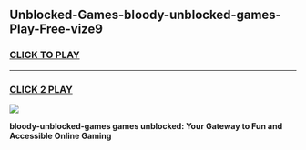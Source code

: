 
## Unblocked-Games-bloody-unblocked-games-Play-Free-vize9
<h3>
<a href="https://premium76.site?title=bloody-unblocked-games&ref=10A">CLICK TO PLAY</a></h3>
<hr>

<h3>
<a href="https://premium76.site?title=bloody-unblocked-games&ref=10A">CLICK 2 PLAY</a>
  
</h3>

<a href="https://premium76.site?title=bloody-unblocked-games&ref=10A"><img src="https://clearcache.store/games.png"></a>


**bloody-unblocked-games games unblocked: Your Gateway to Fun and Accessible Online Gaming**
